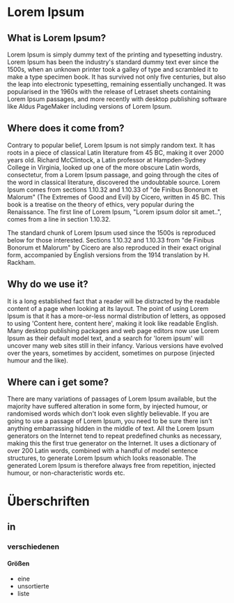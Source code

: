 # Lorem Ipsum

## What is Lorem Ipsum?

Lorem Ipsum is simply dummy text of the printing and typesetting industry. 
Lorem Ipsum has been the industry's standard dummy text ever since the 1500s, 
when an unknown printer took a galley of type and scrambled it to make a type 
specimen book. It has survived not only five centuries, but also the leap into 
electronic typesetting, remaining essentially unchanged. It was popularised in 
the 1960s with the release of Letraset sheets containing Lorem Ipsum passages, 
and more recently with desktop publishing software like Aldus PageMaker 
including versions of Lorem Ipsum.

## Where does it come from?

Contrary to popular belief, Lorem Ipsum is not simply random text. It has roots 
in a piece of classical Latin literature from 45 BC, making it over 2000 years 
old. Richard McClintock, a Latin professor at Hampden-Sydney College in Virginia, 
looked up one of the more obscure Latin words, consectetur, from a Lorem Ipsum 
passage, and going through the cites of the word in classical literature, 
discovered the undoubtable source. Lorem Ipsum comes from sections 1.10.32 and 
1.10.33 of "de Finibus Bonorum et Malorum" (The Extremes of Good and Evil) by Cicero,
written in 45 BC. This book is a treatise on the theory of ethics, very popular 
during the Renaissance. The first line of Lorem Ipsum, "Lorem ipsum dolor sit amet..", 
comes from a line in section 1.10.32.

The standard chunk of Lorem Ipsum used since the 1500s is reproduced below for those 
interested. Sections 1.10.32 and 1.10.33 from "de Finibus Bonorum et Malorum" by Cicero 
are also reproduced in their exact original form, accompanied by English versions from 
the 1914 translation by H. Rackham.

## Why do we use it?

It is a long established fact that a reader will be distracted by the readable 
content of a page when looking at its layout. The point of using Lorem Ipsum is 
that it has a more-or-less normal distribution of letters, as opposed to using 
'Content here, content here', making it look like readable English. Many desktop 
publishing packages and web page editors now use Lorem Ipsum as their default model 
text, and a search for 'lorem ipsum' will uncover many web sites still in their infancy. 
Various versions have evolved over the years, sometimes by accident, sometimes on purpose 
(injected humour and the like).

## Where can i get some?

There are many variations of passages of Lorem Ipsum available, but the majority 
have suffered alteration in some form, by injected humour, or randomised words which 
don't look even slightly believable. If you are going to use a passage of Lorem Ipsum, 
you need to be sure there isn't anything embarrassing hidden in the middle of text. All 
the Lorem Ipsum generators on the Internet tend to repeat predefined chunks as necessary, 
making this the first true generator on the Internet. It uses a dictionary of over 200 Latin 
words, combined with a handful of model sentence structures, to generate Lorem Ipsum which 
looks reasonable. The generated Lorem Ipsum is therefore always free from repetition, injected 
humour, or non-characteristic words etc.

# Überschriften

## in

### verschiedenen

#### Größen

* eine
* unsortierte
* liste

